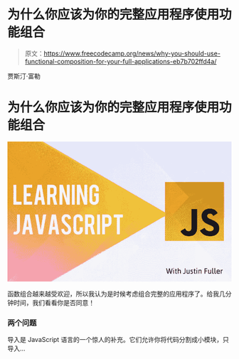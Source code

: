 # 为什么你应该为你的完整应用程序使用功能组合

> 原文：<https://www.freecodecamp.org/news/why-you-should-use-functional-composition-for-your-full-applications-eb7b702ffd4a/>

贾斯汀·富勒

# 为什么你应该为你的完整应用程序使用功能组合

![-HWZnY47lCr5SFBeGYBdPwYauMHiPxCWuANA](img/1efe706395ff1e22c8386aa79ab55cb0.png)

函数组合越来越受欢迎，所以我认为是时候考虑组合完整的应用程序了。给我几分钟时间，我们看看你是否同意！

### 两个问题

导入是 JavaScript 语言的一个惊人的补充。它们允许你将代码分割成小模块，只导入…